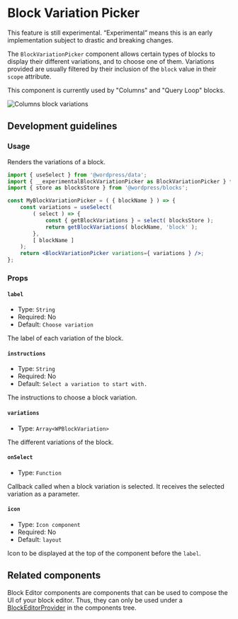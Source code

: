 # Block Variation Picker

<div class="callout callout-alert">
This feature is still experimental. “Experimental” means this is an early implementation subject to drastic and breaking changes.
</div>

The `BlockVariationPicker` component allows certain types of blocks to display their different variations, and to choose one of them. Variations provided are usually filtered by their inclusion of the `block` value in their `scope` attribute.

This component is currently used by "Columns" and "Query Loop" blocks.

![Columns block variations](https://make.wordpress.org/core/files/2020/09/colums-block-variations.png)

## Development guidelines

### Usage

Renders the variations of a block.

```jsx
import { useSelect } from '@wordpress/data';
import { __experimentalBlockVariationPicker as BlockVariationPicker } from '@wordpress/block-editor';
import { store as blocksStore } from '@wordpress/blocks';

const MyBlockVariationPicker = ( { blockName } ) => {
	const variations = useSelect(
		( select ) => {
			const { getBlockVariations } = select( blocksStore );
			return getBlockVariations( blockName, 'block' );
		},
		[ blockName ]
	);
	return <BlockVariationPicker variations={ variations } />;
};
```

### Props

#### `label`

-   Type: `String`
-   Required: No
-   Default: `Choose variation`

The label of each variation of the block.

#### `instructions`

-   Type: `String`
-   Required: No
-   Default: `Select a variation to start with.`

The instructions to choose a block variation.

#### `variations`

-   Type: `Array<WPBlockVariation>`

The different variations of the block.

#### `onSelect`

-   Type: `Function`

Callback called when a block variation is selected. It receives the selected variation as a parameter.

#### `icon`

-   Type: `Icon component`
-   Required: No
-   Default: `layout`

Icon to be displayed at the top of the component before the `label`.

## Related components

Block Editor components are components that can be used to compose the UI of your block editor. Thus, they can only be used under a [BlockEditorProvider](https://github.com/WordPress/gutenberg/blob/HEAD/packages/block-editor/src/components/provider/README.md) in the components tree.
